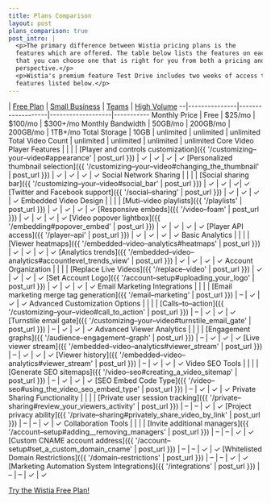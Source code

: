 ```yaml
---
title: Plans Comparison
layout: post
plans_comparison: true
post_intro: |
  <p>The primary difference between Wistia pricing plans is the
  features which are offered. The table below lists the features on each plan, so
  that you can choose one that is right for you from both a pricing and value
  perspective.</p>
  <p>Wistia's premium feature Test Drive includes two weeks of access to all 
  features listed below.</p>
---
```



  | [Free Plan](http://wistia.com/free/new) | [Small Business](http://wistia.com/trials/new)  | [Teams](http://wistia.com/trials/new) | [High Volume](http://wistia.com/pricing/highvolume)
--|---------------|-------------------|-------------------|-----------
Monthly Price     | Free      | $25/mo        | $100/mo     | $300+/mo
Monthly Bandwidth | 50GB/mo   | 200GB/mo      | 200GB/mo    | 1TB+/mo
Total Storage     | 10GB      | unlimited     | unlimited   | unlimited
Total Video Count | unlimited | unlimited     | unlimited   | unlimited
<span class='category'>Core Video Player Features</span> |    |   |   |
[Player and controls customization]({{ '/customizing&#8211;your&#8211;video#appearance' | post_url }}) | &#10003; | &#10003; | &#10003; | &#10003;
[Personalized thumbnail selection]({{ '/customizing&#8211;your&#8211;video#changing_the_thumbnail' | post_url }})  | &#10003; | &#10003; | &#10003; | &#10003;
<span class='category'>Social Network Sharing</span> |    |   |   |
[Social sharing bar]({{ '/customizing&#8211;your&#8211;video#social_bar' | post_url }}) | &#10003; | &#10003; | &#10003;| &#10003;
[Twitter and Facebook support]({{ '/social&#8211;sharing' | post_url }})  | &#10003;   | &#10003;  | &#10003; | &#10003;
<span class='category'>Embedded Video Design</span> |  |  |  |
[Muti&#8211;video playlists]({{ '/playlists' | post_url }}) | &#10003; | &#10003; | &#10003; | &#10003;
[Responsive embeds]({{ '/video&#8211;foam' | post_url }}) | &#10003; | &#10003; | &#10003; | &#10003;
[Video popover lightbox]({{ '/embedding#popover_embed' | post_url }}) | &#10003; | &#10003; | &#10003; | &#10003;
[Player API access]({{ '/player&#8211;api' | post_url }}) | &#10003; | &#10003; | &#10003; | &#10003;
<span class='category'>Basic Analytics</span> |   |   |   |
[Viewer heatmaps]({{ '/embedded&#8211;video&#8211;analytics#heatmaps' | post_url }})  | &#10003;  | &#10003;  | &#10003;  | &#10003;
[Analytics trends]({{ '/embedded&#8211;video&#8211;analytics#accountlevel_trends_view' | post_url }})  | &#10003; | &#10003; | &#10003; | &#10003;
<span class='category'>Account Organization<span class='category'>  |   |   |   |
[Replace Live Videos]({{ '/replace&#8211;video' | post_url }}) | &#10003; | &#10003; | &#10003; | &#10003;
[Set Account Logo]({{ '/account&#8211;setup#uploading_your_logo' | post_url }})  | &#10003; | &#10003; | &#10003; | &#10003;
<span class='category'>Email Marketing Integrations</span>  |  |  |  |
[Email marketing merge tag generation]({{ '/email&#8211;marketing' | post_url }})  | &#8211; | &#10003; | &#10003; | &#10003;
<span class='category'>Advanced Customization Options</span>  |  |  |  |
[Calls&#8211;to&#8211;action]({{ '/customizing&#8211;your&#8211;video#call_to_action' | post_url }}) | &#8211; | &#10003; | &#10003; | &#10003;
[Turnstile email gate]({{ '/customizing&#8211;your&#8211;video#turnstile_email_gate' | post_url }})  | &#8211; | &#10003; | &#10003; | &#10003;
<span class='category'>Advanced Viewer Analytics</span>  |  |  |  |
[Engagement graphs]({{ '/audience&#8211;engagement&#8211;graph' | post_url }}) | &#8211; | &#10003; | &#10003; | &#10003;
[Live viewer stream]({{ '/embedded&#8211;video&#8211;analytics#viewer_stream' | post_url }})  | &#8211; | &#10003; | &#10003; | &#10003;
[Viewer history]({{ '/embedded&#8211;video&#8211;analytics#viewer_stream' | post_url }})  | &#8211; | &#10003; | &#10003; | &#10003;
<span class='category'>Video SEO Tools</span>  |  |  |  |
[Generate SEO sitemaps]({{ '/video&#8211;seo#creating_a_video_sitemap' | post_url }}) | &#8211; | &#10003; | &#10003; | &#10003;
[SEO Embed Code Type]({{ '/video&#8211;seo#using_the_video_seo_embed_type' | post_url }}) | &#8211; | &#10003; | &#10003; | &#10003;
<span class='category'>Private Sharing Functionality</span>  |  |  |  |
[Private user session tracking]({{ '/private&#8211;sharing#review_your_viewers_activity' | post_url }}) | &#8211; | &#8211; | &#10003; | &#10003;
[Project privacy ability]({{ '/private&#8211;sharing#privately_share_video_by_link' | post_url }}) | &#8211; | &#8211; | &#10003; | &#10003;
<span class='category'>Collaboration Tools</span>  |  |  |  |
[Invite additional managers]({{ '/account&#8211;setup#adding__removing_managers' | post_url }})  | &#8211; | &#8211; | &#10003; | &#10003;
[Custom CNAME account address]({{ '/account&#8211;setup#set_a_custom_domain_cname' | post_url }})  | &#8211; | &#8211; | &#10003; | &#10003;
[Whitelisted Domain Restrictions]({{ '/domain&#8211;restrictions' | post_url }}) | &#8211; | &#8211; | &#10003; | &#10003;
[Marketing Automation System Integrations]({{ '/integrations' | post_url }})  | &#8211; | &#8211; | &#10003; | &#10003;

<a class='button' href='http://wistia.com/free/new'>Try the Wistia Free Plan!</a>
